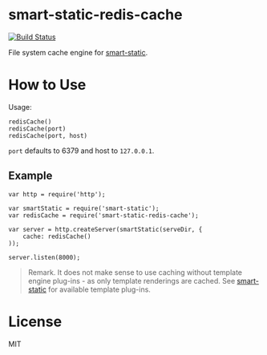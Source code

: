 smart-static-redis-cache
=====================

[![Build Status](https://travis-ci.org/trenskow/smart-static-redis-cache.svg?branch=master)](https://travis-ci.org/trenskow/smart-static-redis-cache)

File system cache engine for [smart-static](https://github.com/trenskow/smart-static.js).

# How to Use

Usage:

    redisCache()
    redisCache(port)
    redisCache(port, host)

`port` defaults to 6379 and host to `127.0.0.1`.

## Example

    var http = require('http');

    var smartStatic = require('smart-static');
    var redisCache = require('smart-static-redis-cache');

    var server = http.createServer(smartStatic(serveDir, {
        cache: redisCache()
    ));

    server.listen(8000);

> Remark. It does not make sense to use caching without template engine plug-ins - as only template renderings are cached. See [smart-static](https://github.com/trenskow/smart-static) for available template plug-ins.

# License

MIT
